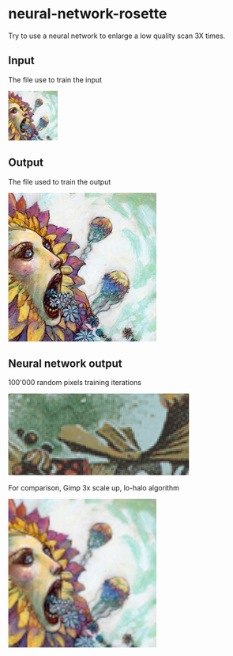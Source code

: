 # neural-network-rosette

Try to use a neural network to enlarge a low quality scan 3X times.

## Input

The file use to train the input

![Input](inkami.png)

## Output

The file used to train the output

![Output](outkami.png)

## Neural network output

100'000 random pixels training iterations

![Result 100k training](result.png)

For comparison, Gimp 3x scale up, lo-halo algorithm

![Result Gimp lo-halo](3scale-lohalo.png)
